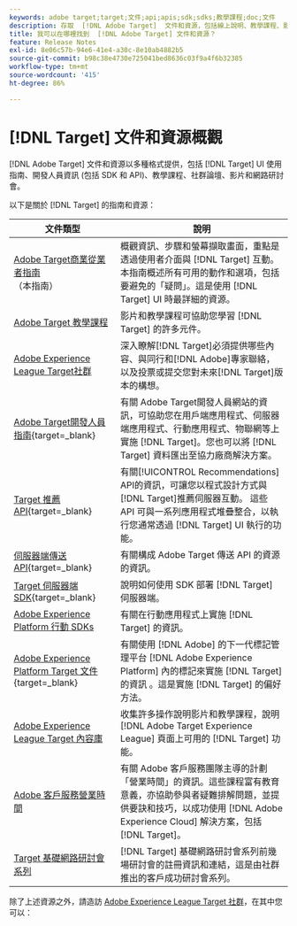 ```yaml
---
keywords: adobe target;target;文件;api;apis;sdk;sdks;教學課程;doc;文件
description: 存取  [!DNL Adobe Target]  文件和資源，包括線上說明、教學課程、影片和開發人員文件 (SDK、API 和 JavaScript 程式庫)。
title: 我可以在哪裡找到  [!DNL Adobe Target] 文件和資源？
feature: Release Notes
exl-id: 8e06c57b-94e6-41e4-a30c-8e10ab4882b5
source-git-commit: b98c38e4730e725041bed8636c03f9a4f6b32385
workflow-type: tm+mt
source-wordcount: '415'
ht-degree: 86%

---
```


# [!DNL Target] 文件和資源概觀

[!DNL Adobe Target] 文件和資源以多種格式提供，包括 [!DNL Target] UI 使用指南、開發人員資訊 (包括 SDK 和 API)、教學課程、社群論壇、影片和網路研討會。

以下是關於 [!DNL Target] 的指南和資源：

| 文件類型 | 說明 |
| --- | --- |
| [Adobe Target商業從業者指南](/help/main/target-home.md)<br>（本指南） | 概觀資訊、步驟和螢幕擷取畫面，重點是透過使用者介面與 [!DNL Target] 互動。本指南概述所有可用的動作和選項，包括要避免的「疑問」。這是使用 [!DNL Target] UI 時最詳細的資源。 |
| [Adobe Target 教學課程](https://experienceleague.adobe.com/docs/target-learn/tutorials/overview.html) | 影片和教學課程可協助您學習 [!DNL Target] 的許多元件。 |
| [Adobe Experience League Target社群](https://experienceleaguecommunities.adobe.com/t5/adobe-target/ct-p/adobe-target-community) | 深入瞭解[!DNL Target]必須提供哪些內容、與同行和[!DNL Adobe]專家聯絡，以及投票或提交您對未來[!DNL Target]版本的構想。 |
| [Adobe Target開發人員指南](https://experienceleague.adobe.com/docs/target-dev/developer/overview.html){target=_blank} | 有關 Adobe Target開發人員網站的資訊，可協助您在用戶端應用程式、伺服器端應用程式、行動應用程式、物聯網等上實施 [!DNL Target]。您也可以將 [!DNL Target] 資料匯出至協力廠商解決方案。 |
| [Target 推薦 API](https://experienceleague.adobe.com/docs/target-dev/developer/api/recommendations-api/overview.html){target=_blank} | 有關[!UICONTROL Recommendations] API的資訊，可讓您以程式設計方式與[!DNL Target]推薦伺服器互動。 這些 API 可與一系列應用程式堆疊整合，以執行您通常透過 [!DNL Target] UI 執行的功能。 |
| [伺服器端傳送 API](https://experienceleague.adobe.com/docs/target-dev/developer/server-side/server-side-overview.html){target=_blank} | 有關構成 Adobe Target 傳送 API 的資源的資訊。 |
| [Target 伺服器端 SDK](https://experienceleague.adobe.com/docs/target-dev/developer/server-side/getting-started.html){target=_blank} | 說明如何使用 SDK 部署 [!DNL Target] 伺服器端。 |
| [Adobe Experience Platform 行動 SDKs](https://experienceleague.adobe.com/docs/mobile.html) | 有關在行動應用程式上實施 [!DNL Target] 的資訊。 |
| [Adobe Experience Platform Target 文件](https://experienceleague.adobe.com/docs/target-dev/developer/client-side/at-js-implementation/deploy-at-js/implement-target-using-adobe-launch.html){target=_blank} | 有關使用 [!DNL Adobe] 的下一代標記管理平台 [!DNL Adobe Experience Platform] 內的標記來實施 [!DNL Target] 的資訊 。這是實施 [!DNL Target] 的偏好方法。 |
| [Adobe Experience League Target 內容庫](https://guided.adobe.com/#recommended/solutions/target) | 收集許多操作說明影片和教學課程，說明 [!DNL Adobe Target Experience League] 頁面上可用的 [!DNL Target] 功能。 |
| [Adobe 客戶服務營業時間](/help/main/cmp-resources-and-contact-information.md#concept_58EA30379D3B48C4848BA2A8C464A5B7) | 有關 Adobe 客戶服務團隊主導的計劃「營業時間」的資訊。這些課程富有教育意義，亦協助參與者疑難排解問題，並提供要訣和技巧，以成功使用 [!DNL Adobe Experience Cloud] 解決方案，包括[!DNL Target]。 |
| [Target 基礎網路研討會系列](https://landing.adobe.com/acs/2018/na/adobe-target/registration.html) | [!DNL Target] 基礎網路研討會系列前幾場研討會的註冊資訊和連結，這是由社群推出的客戶成功研討會系列。 |

除了上述資源之外，請造訪 [Adobe Experience League Target 社群](https://experienceleaguecommunities.adobe.com/t5/adobe-target/ct-p/adobe-target-community)，在其中您可以：

